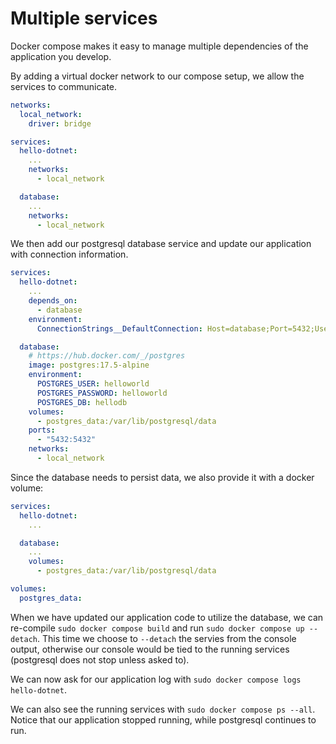 # Multiple services

Docker compose makes it easy to manage multiple dependencies of the application you develop.

By adding a virtual docker network to our compose setup, we allow the services to communicate.

```yaml
networks:
  local_network:
    driver: bridge

services:
  hello-dotnet:
    ...
    networks:
      - local_network

  database:
    ...
    networks:
      - local_network
```

We then add our postgresql database service and update our application with connection information.

```yaml
services:
  hello-dotnet:
    ...
    depends_on:
      - database
    environment:
      ConnectionStrings__DefaultConnection: Host=database;Port=5432;Username=helloworld;Password=helloworld;Database=hellodb

  database:
    # https://hub.docker.com/_/postgres
    image: postgres:17.5-alpine
    environment:
      POSTGRES_USER: helloworld
      POSTGRES_PASSWORD: helloworld
      POSTGRES_DB: hellodb
    volumes:
      - postgres_data:/var/lib/postgresql/data
    ports:
      - "5432:5432"
    networks:
      - local_network
```

Since the database needs to persist data, we also provide it with a docker volume:

```yaml
services:
  hello-dotnet:
    ...

  database:
    ...
    volumes:
      - postgres_data:/var/lib/postgresql/data

volumes:
  postgres_data:
```

When we have updated our application code to utilize the database, we can re-compile `sudo docker compose build` and run `sudo docker compose up --detach`. This time we choose to `--detach` the servies from the console output, otherwise our console would be tied to the running services (postgresql does not stop unless asked to).

We can now ask for our application log with `sudo docker compose logs hello-dotnet`.

We can also see the running services with `sudo docker compose ps --all`. Notice that our application stopped running, while postgresql continues to run.
